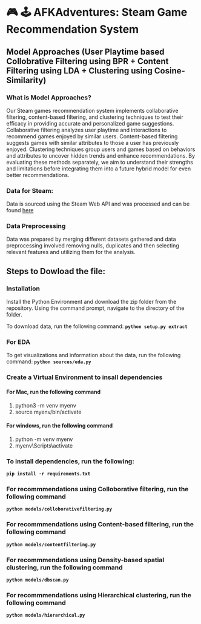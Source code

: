 # :video_game: :joystick: AFKAdventures: Steam Game Recommendation System

## Model Approaches (User Playtime based Collobrative Filtering using BPR + Content Filtering using LDA + Clustering using Cosine-Similarity)

### What is Model Approaches?
Our Steam games recommendation system implements collaborative filtering, content-based filtering, and clustering techniques to test their efficacy in providing accurate and personalized game suggestions. Collaborative filtering analyzes user playtime and interactions to recommend games enjoyed by similar users. Content-based filtering suggests games with similar attributes to those a user has previously enjoyed. Clustering techniques group users and games based on behaviors and attributes to uncover hidden trends and enhance recommendations. By evaluating these methods separately, we aim to understand their strengths and limitations before integrating them into a future hybrid model for even better recommendations.

### Data for Steam:
Data is sourced using the Steam Web API and was processed and can be found [here](https://drive.google.com/drive/folders/1PhvTPd60Jr2QaJwgtjsm-sj-WRHADyLO)

### Data Preprocessing 
Data was prepared by merging different datasets gathered and data preprocessing involved removing nulls, duplicates and then selecting relevant features and utilizing them for the analysis. 

## Steps to Dowload the file:

### Installation
Install the Python Environment and download the zip folder from the repository. Using the command prompt, navigate to the directory of the folder.

To download data, run the following command: **`python setup.py extract`**

### For EDA
To get visualizations and information about the data, run the following command: **`python sources/eda.py`**

### Create a Virtual Environment to insall dependencies

#### For Mac, run the following command 

1. python3 -m venv myenv
2. source myenv/bin/activate

#### For windows, run the following command
1. python -m venv myenv
2. myenv\Scripts\activate

    
### To install dependencies, run the following:
**`pip install -r requirements.txt`**

### For recommmendations using Colloborative filtering, run the following command

**`python models/colloborativefiltering.py`**

### For recommmendations using Content-based filtering, run the following command

**`python models/contentfiltering.py`**

### For recommmendations using Density-based spatial clustering, run the following command

**`python models/dbscan.py`**

### For recommmendations using Hierarchical clustering, run the following command

**`python models/hierarchical.py`**